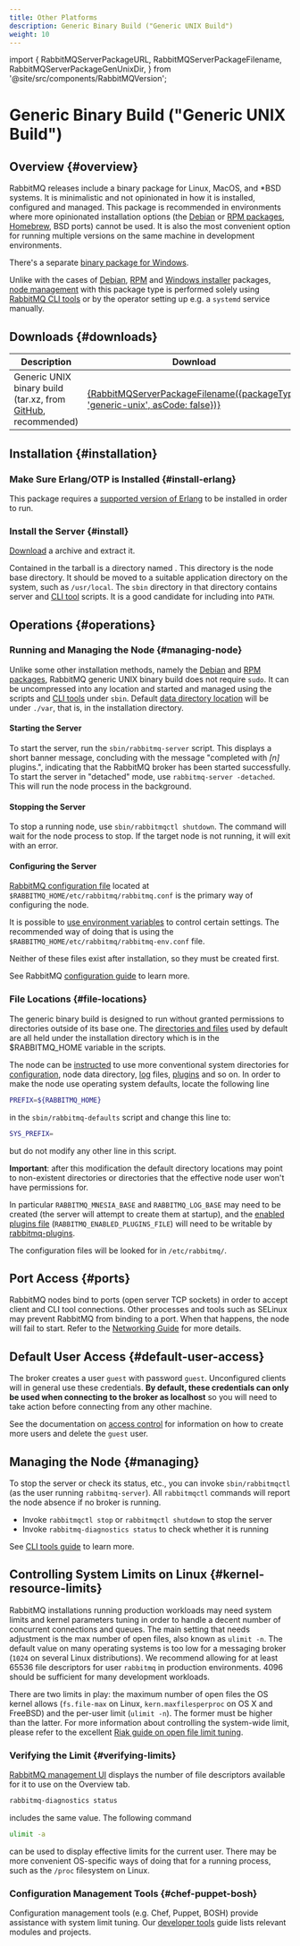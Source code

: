 ```yaml
---
title: Other Platforms
description: Generic Binary Build ("Generic UNIX Build")
weight: 10
---
```


import {
  RabbitMQServerPackageURL,
  RabbitMQServerPackageFilename,
  RabbitMQServerPackageGenUnixDir,
} from '@site/src/components/RabbitMQVersion';

<!--
Copyright (c) 2007-2023 VMware, Inc. or its affiliates.

All rights reserved. This program and the accompanying materials
are made available under the terms of the under the Apache License,
Version 2.0 (the "License”); you may not use this file except in compliance
with the License. You may obtain a copy of the License at

https://www.apache.org/licenses/LICENSE-2.0

Unless required by applicable law or agreed to in writing, software
distributed under the License is distributed on an "AS IS" BASIS,
WITHOUT WARRANTIES OR CONDITIONS OF ANY KIND, either express or implied.
See the License for the specific language governing permissions and
limitations under the License.
-->

# Generic Binary Build ("Generic UNIX Build")

## Overview {#overview}

RabbitMQ releases include a binary package for Linux, MacOS, and \*BSD systems.
It is minimalistic and not opinionated in how it is installed, configured and managed.
This package is recommended in environments where more opinionated installation options
(the [Debian](linux/install-debian) or [RPM packages](linux/install-rpm), [Homebrew](install-homebrew), BSD ports) cannot be used.
It is also the most convenient option for running multiple versions on the same machine
in development environments.

There's a separate [binary package for Windows](install-windows-manual).

Unlike with the cases of [Debian](linux/install-debian), [RPM](linux/install-rpm) and [Windows installer](install-windows) packages,
[node management](#managing-node) with this package type is performed solely using
[RabbitMQ CLI tools](../../other/cli) or by the operator setting up e.g. a `systemd` service manually.

## Downloads {#downloads}

<table>
  <thead>
    <th>Description</th>
    <th>Download</th>
    <th>Signature</th>
  </thead>

  <tr>
    <td>
      Generic UNIX binary build (tar.xz, from <a href="https://github.com/rabbitmq/rabbitmq-server/releases">GitHub</a>, recommended)
    </td>
    <td>
      <a href={RabbitMQServerPackageURL({packageType: 'generic-unix'})}>{RabbitMQServerPackageFilename({packageType: 'generic-unix', asCode: false})}</a>
    </td>
    <td>
      <a href={RabbitMQServerPackageURL({packageType: 'generic-unix'}) + '.asc'}>Signature</a>
    </td>
  </tr>
</table>


## Installation {#installation}

### Make Sure Erlang/OTP is Installed {#install-erlang}

This package requires a [supported version of Erlang](which-erlang) to be installed
in order to run.

### Install the Server {#install}

[Download](#downloads) a <code><RabbitMQServerPackageFilename packageType='generic-unix'/></code> archive and extract it.

Contained in the tarball is a directory named <code><RabbitMQServerPackageGenUnixDir/></code>. This directory is the node base directory. It should be
moved to a suitable application directory on the system, such as `/usr/local`.
The `sbin` directory in that directory contains server and [CLI tool](../../other/cli) scripts.
It is a good candidate for including into `PATH`.


## Operations {#operations}

### Running and Managing the Node {#managing-node}

Unlike some other installation methods, namely the [Debian](linux/install-debian) and [RPM packages](linux/install-rpm), RabbitMQ
generic UNIX binary build does not require `sudo`. It can be uncompressed
into any location and started and managed using the scripts and [CLI tools](../../other/cli) under `sbin`.
Default [data directory location](../../other/relocate) will be under `./var`,
that is, in the installation directory.

#### Starting the Server

To start the server, run the `sbin/rabbitmq-server` script. This
displays a short banner message, concluding with the message
"completed with <i>[n]</i> plugins.", indicating that the
RabbitMQ broker has been started successfully.
To start the server in "detached" mode, use
`rabbitmq-server -detached`. This will run
the node process in the background.

#### Stopping the Server

To stop a running node, use `sbin/rabbitmqctl shutdown`. The command
will wait for the node process to stop. If the target node is not running,
it will exit with an error.

#### Configuring the Server

[RabbitMQ configuration file](../../operations/configure#configuration-files) located at `$RABBITMQ_HOME/etc/rabbitmq/rabbitmq.conf`
is the primary way of configuring the node.

It is possible to [use environment variables](../../operations/configure#customise-general-unix-environment) to control certain settings.
The recommended way of doing that is using the `$RABBITMQ_HOME/etc/rabbitmq/rabbitmq-env.conf` file.

Neither of these files exist after installation, so they must be created first.

See RabbitMQ [configuration guide](../../operations/configure) to learn more.

### File Locations {#file-locations}

The generic binary build is designed to run without granted
permissions to directories outside of its base one. The [directories and files](../../other/relocate) used by default are
all held under the installation directory <code><RabbitMQServerPackageGenUnixDir/></code>
which is in the <span class="envvar">$RABBITMQ_HOME</span>
variable in the scripts.

The node can be [instructed](../../other/relocate) to use more
conventional system directories for [configuration](../../operations/configure),
node data directory, [log](../../other/logging) files, [plugins](../../other/plugins) and so on.
In order to make the node use operating system defaults, locate the following line

```bash
PREFIX=${RABBITMQ_HOME}
```

in the `sbin/rabbitmq-defaults` script and
change this line to:

```bash
SYS_PREFIX=
```

but do not modify any other line in this script.

**Important**: after this modification the default directory
locations may point to non-existent directories or directories that the effective
node user won't have permissions for.

In particular `RABBITMQ_MNESIA_BASE` and
`RABBITMQ_LOG_BASE` may need to be created (the server will attempt to create them at startup), and the
[enabled plugins file](../../other/plugins) (`RABBITMQ_ENABLED_PLUGINS_FILE`) will need
to be writable by [rabbitmq-plugins](../../other/cli).

The configuration files will be looked for in `/etc/rabbitmq/`.


## Port Access {#ports}

RabbitMQ nodes bind to ports (open server TCP sockets) in order to accept client
and CLI tool connections. Other processes and tools such as SELinux may prevent
RabbitMQ from binding to a port. When that happens, the node will fail to start.
Refer to the [Networking Guide](../../operations/networking#ports) for more details.

## Default User Access {#default-user-access}

The broker creates a user `guest` with password
`guest`. Unconfigured clients will in general use these
credentials. <strong>By default, these credentials can only be
used when connecting to the broker as localhost</strong> so you
will need to take action before connecting from any other machine.

See the documentation on [access control](../../other/access-control) for information on how to create more users and delete
the `guest` user.

## Managing the Node {#managing}

To stop the server or check its status, etc., you can invoke
`sbin/rabbitmqctl` (as the user running
`rabbitmq-server`). All `rabbitmqctl`
commands will report the node absence if no broker is running.

 * Invoke `rabbitmqctl stop` or `rabbitmqctl shutdown` to stop the server
 * Invoke `rabbitmq-diagnostics status` to check whether it is running

See [CLI tools guide](../../other/cli) to learn more.


## Controlling System Limits on Linux {#kernel-resource-limits}

RabbitMQ installations running production workloads may need system
limits and kernel parameters tuning in order to handle a decent number of
concurrent connections and queues. The main setting that needs adjustment
is the max number of open files, also known as `ulimit -n`.
The default value on many operating systems is too low for a messaging
broker (`1024` on several Linux distributions). We recommend allowing
for at least 65536 file descriptors for user `rabbitmq` in
production environments. 4096 should be sufficient for many development
workloads.

There are two limits in play: the maximum number of open files the OS kernel
allows (`fs.file-max` on Linux, `kern.maxfilesperproc` on OS X and FreeBSD) and the per-user limit (`ulimit -n`).
The former must be higher than the latter.
For more information about controlling the system-wide limit,
please refer to the excellent [Riak guide on open file limit tuning](https://github.com/basho/basho_docs/blob/master/content/riak/kv/2.2.3/using/performance/open-files-limit.md).

### Verifying the Limit {#verifying-limits}

[RabbitMQ management UI](../../other/management) displays the number of file descriptors available for it to use on the Overview tab.

```bash
rabbitmq-diagnostics status
```

includes the same value. The following command

```bash
ulimit -a
```

can be used to display effective limits for the current user. There may be more convenient
OS-specific ways of doing that for a running process, such as the `/proc` filesystem on Linux.

### Configuration Management Tools {#chef-puppet-bosh}

Configuration management tools (e.g. Chef, Puppet, BOSH) provide assistance
with system limit tuning. Our [developer tools](../../other/devtools#devops-tools) guide
lists relevant modules and projects.

